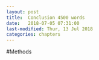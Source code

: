 ```yaml
---
layout: post
title:  Conclusion 4500 words
date:   2018-07-05 07:31:00
last-modified: Thur, 13 Jul 2018
categories: chapters
---
```


#Methods
